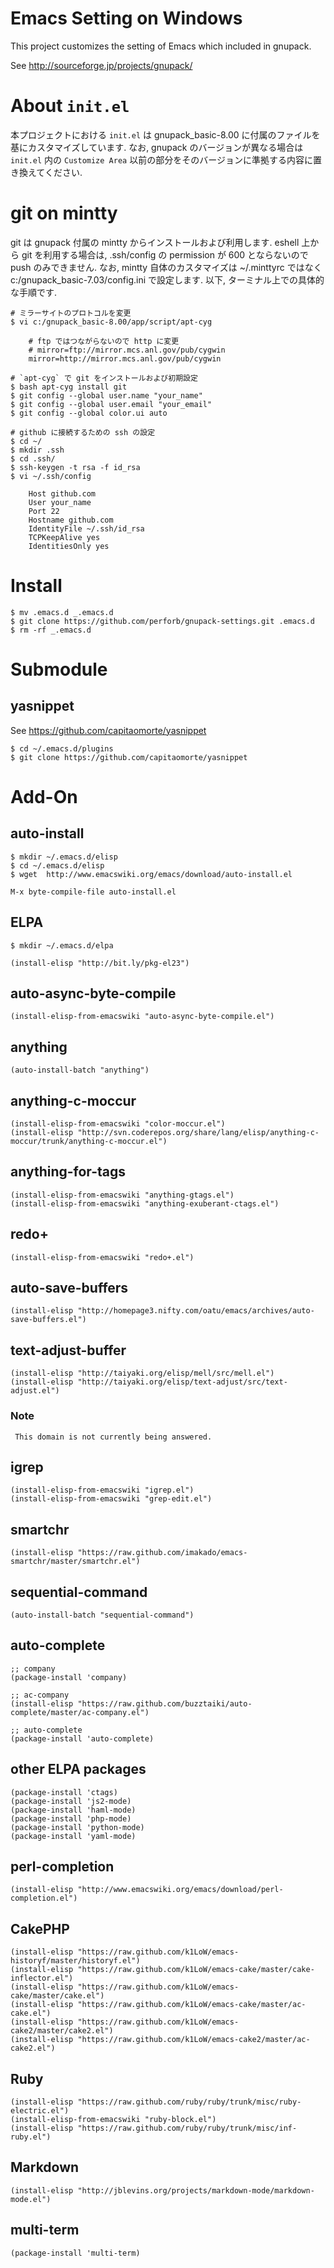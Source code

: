 # Emacs Setting on Windows

This project customizes the setting of Emacs which included in gnupack.

See <http://sourceforge.jp/projects/gnupack/>

# About `init.el`

本プロジェクトにおける `init.el` は gnupack_basic-8.00 に付属のファイルを基にカスタマイズしています.
なお, gnupack のバージョンが異なる場合は `init.el` 内の `Customize Area` 以前の部分をそのバージョンに準拠する内容に置き換えてください.

# git on mintty

git は gnupack 付属の mintty からインストールおよび利用します.
eshell 上から git を利用する場合は, .ssh/config の permission が 600 とならないので push のみできません.
なお, mintty 自体のカスタマイズは ~/.minttyrc ではなく c:/gnupack_basic-7.03/config.ini で設定します.
以下, ターミナル上での具体的な手順です.

    # ミラーサイトのプロトコルを変更
    $ vi c:/gnupack_basic-8.00/app/script/apt-cyg
  
        # ftp ではつながらないので http に変更
        # mirror=ftp://mirror.mcs.anl.gov/pub/cygwin
        mirror=http://mirror.mcs.anl.gov/pub/cygwin
  
    # `apt-cyg` で git をインストールおよび初期設定
    $ bash apt-cyg install git
    $ git config --global user.name "your_name"
    $ git config --global user.email "your_email"
    $ git config --global color.ui auto

    # github に接続するための ssh の設定
    $ cd ~/
    $ mkdir .ssh
    $ cd .ssh/
    $ ssh-keygen -t rsa -f id_rsa
    $ vi ~/.ssh/config
  
        Host github.com
        User your_name
        Port 22
        Hostname github.com
        IdentityFile ~/.ssh/id_rsa
        TCPKeepAlive yes
        IdentitiesOnly yes

# Install

    $ mv .emacs.d _.emacs.d
    $ git clone https://github.com/perforb/gnupack-settings.git .emacs.d
    $ rm -rf _.emacs.d

# Submodule

## yasnippet
See <https://github.com/capitaomorte/yasnippet>

    $ cd ~/.emacs.d/plugins 
    $ git clone https://github.com/capitaomorte/yasnippet

# Add-On

## auto-install

    $ mkdir ~/.emacs.d/elisp
    $ cd ~/.emacs.d/elisp
    $ wget  http://www.emacswiki.org/emacs/download/auto-install.el

    M-x byte-compile-file auto-install.el

## ELPA

    $ mkdir ~/.emacs.d/elpa

    (install-elisp "http://bit.ly/pkg-el23")

## auto-async-byte-compile

    (install-elisp-from-emacswiki "auto-async-byte-compile.el")

## anything

    (auto-install-batch "anything")

## anything-c-moccur

    (install-elisp-from-emacswiki "color-moccur.el")
    (install-elisp "http://svn.coderepos.org/share/lang/elisp/anything-c-moccur/trunk/anything-c-moccur.el")

## anything-for-tags

    (install-elisp-from-emacswiki "anything-gtags.el")
    (install-elisp-from-emacswiki "anything-exuberant-ctags.el")

## redo+

    (install-elisp-from-emacswiki "redo+.el")

## auto-save-buffers

    (install-elisp "http://homepage3.nifty.com/oatu/emacs/archives/auto-save-buffers.el")

## text-adjust-buffer

    (install-elisp "http://taiyaki.org/elisp/mell/src/mell.el")
    (install-elisp "http://taiyaki.org/elisp/text-adjust/src/text-adjust.el")

### Note
     This domain is not currently being answered.

## igrep

    (install-elisp-from-emacswiki "igrep.el")
    (install-elisp-from-emacswiki "grep-edit.el")

## smartchr

    (install-elisp "https://raw.github.com/imakado/emacs-smartchr/master/smartchr.el")

## sequential-command

    (auto-install-batch "sequential-command")

## auto-complete

    ;; company
    (package-install 'company)

    ;; ac-company
    (install-elisp "https://raw.github.com/buzztaiki/auto-complete/master/ac-company.el")

    ;; auto-complete
    (package-install 'auto-complete)

## other ELPA packages

    (package-install 'ctags)
    (package-install 'js2-mode)
    (package-install 'haml-mode)
    (package-install 'php-mode)
    (package-install 'python-mode)
    (package-install 'yaml-mode)

## perl-completion

    (install-elisp "http://www.emacswiki.org/emacs/download/perl-completion.el")

## CakePHP

    (install-elisp "https://raw.github.com/k1LoW/emacs-historyf/master/historyf.el")
    (install-elisp "https://raw.github.com/k1LoW/emacs-cake/master/cake-inflector.el")
    (install-elisp "https://raw.github.com/k1LoW/emacs-cake/master/cake.el")
    (install-elisp "https://raw.github.com/k1LoW/emacs-cake/master/ac-cake.el")
    (install-elisp "https://raw.github.com/k1LoW/emacs-cake2/master/cake2.el")
    (install-elisp "https://raw.github.com/k1LoW/emacs-cake2/master/ac-cake2.el")

## Ruby

    (install-elisp "https://raw.github.com/ruby/ruby/trunk/misc/ruby-electric.el")
    (install-elisp-from-emacswiki "ruby-block.el")
    (install-elisp "https://raw.github.com/ruby/ruby/trunk/misc/inf-ruby.el")

## Markdown

    (install-elisp "http://jblevins.org/projects/markdown-mode/markdown-mode.el")

## multi-term

    (package-install 'multi-term)
